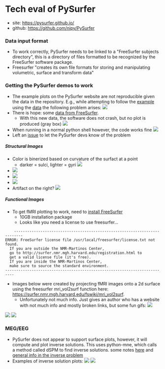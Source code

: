 # Tech eval of PySurfer
* site: https://pysurfer.github.io/
* github: https://github.com/nipy/PySurfer

### Data input format
* To work correctly, PySurfer needs to be linked to a "FreeSurfer subjects directory", this is a directory of files formatted to be recognized by the FreeSurfer software package.
* Freesurfer "creates its own file formats for storing and manipulating volumetric, surface and transform data"

### Getting the PySurfer demos to work
* The example plots on the PySurfer website are not reproducible given the data in the repository. E.g., while attempting to follow the [example](https://pysurfer.github.io/auto_examples/plot_basics.html#sphx-glr-auto-examples-plot-basics-py)
using the [data](https://github.com/nipy/PySurfer/tree/master/examples/example_data)
the following problem arises:
![](https://user-images.githubusercontent.com/10272301/31318351-af5ae6ce-ac1e-11e7-9ec5-4352af163356.png)
* There is hope: some [data from FreeSurfer](https://surfer.nmr.mgh.harvard.edu/fswiki/FsTutorial/Data).
  * With this new data, the software does not crash, but no plot is produced (gray box)
  ![](https://user-images.githubusercontent.com/10272301/31318494-c4d08d12-ac21-11e7-8c6c-f6d21786c764.png)
* When running in a normal python shell however, the code works fine
![](https://user-images.githubusercontent.com/10272301/31318961-dd483974-ac28-11e7-83ab-8b3df549151a.png)
* Left an [issue](https://github.com/nipy/PySurfer/issues/190#issuecomment-335019610) to let the PySurfer devs know of the problem
##### Structural Images
* Color is binerized based on curvature of the surfact at a point
  * darker = sulci, lighter = gyri
  ![](https://en.wikipedia.org/wiki/Sulcus_(neuroanatomy)#/media/File:Gyrus_sulcus.png)
* ![](https://user-images.githubusercontent.com/10272301/31318963-dd4beef2-ac28-11e7-9d1e-2cec02ff3db8.png)
* ![](https://user-images.githubusercontent.com/10272301/31318962-dd4b83c2-ac28-11e7-9234-a091444e8e1b.png)
* ![](https://user-images.githubusercontent.com/10272301/31318964-dd4c1814-ac28-11e7-90f0-0beb41f2e251.png)
* Artifact on the right? ![](https://user-images.githubusercontent.com/10272301/31319201-f40a4338-ac2c-11e7-8e2c-1ba9a83ea541.png)
##### Functional Images
* To get fMRI plotting to work, need to [install FreeSurfer](https://surfer.nmr.mgh.harvard.edu/fswiki/DownloadAndInstall)
  * 10GB installation package
  * Looks like you need a license to use freesurfer...
```
    --------------------------------------------------------------------------
ERROR: FreeSurfer license file /usr/local/freesurfer/license.txt not found.
  If you are outside the NMR-Martinos Center,
  go to http://surfer.nmr.mgh.harvard.edu/registration.html to 
  get a valid license file (it's free).
  If you are inside the NMR-Martinos Center,
  make sure to source the standard environment.
--------------------------------------------------------------------------
```
* Images below were created by projecting fMRI images onto a 2d surface using the freesurfer mri_vol2surf function here: https://surfer.nmr.mgh.harvard.edu/fswiki/mri_vol2surf.
  * Unfortunately not much info. Just gives an author who has a website with not much info and mostly broken links, but some fun gifs: ![](http://www.nmr.mgh.harvard.edu/~greve/copy.gif)
  
![](https://user-images.githubusercontent.com/10272301/31321547-e6ebe41c-ac55-11e7-9399-e713355fd421.png)
![](https://user-images.githubusercontent.com/10272301/31321548-e6ec1388-ac55-11e7-8e6e-bebb4a3be645.png)

### MEG/EEG
* PySurfer does not appear to support surface plots, however, it will compute and plot inverse solutions. This uses python-mne, which calls a method called dSPM to find inverse solutions. some notes [here](http://www.nmr.mgh.harvard.edu/meg/pdfs/talks/20071116-Hamalainen-inverse-MNE.pdf) and [general info in the inverse problem](https://en.wikipedia.org/wiki/Magnetoencephalography#The_inverse_problem)
* Examples of inverse solution plots:
![](https://user-images.githubusercontent.com/10272301/31321820-a18b3950-ac59-11e7-85ad-6fbf82ba9e0a.png)
![](https://user-images.githubusercontent.com/10272301/31321821-a18d2c06-ac59-11e7-93e8-886770bd6447.png)


